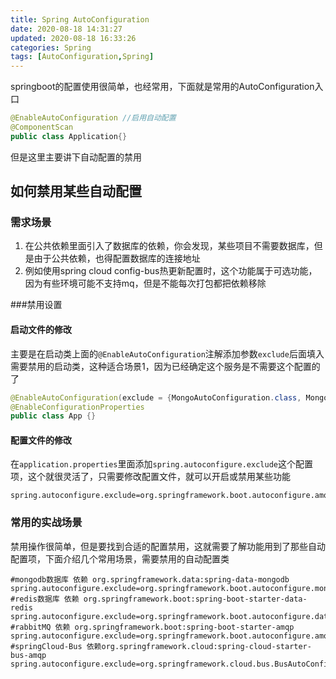 ```yaml
---
title: Spring AutoConfiguration
date: 2020-08-18 14:31:27
updated: 2020-08-18 16:33:26
categories: Spring
tags: [AutoConfiguration,Spring]
---
```


springboot的配置使用很简单，也经常用，下面就是常用的AutoConfiguration入口

```java
@EnableAutoConfiguration //启用自动配置
@ComponentScan
public class Application{}
```

但是这里主要讲下自动配置的禁用

## 如何禁用某些自动配置

### 需求场景

1. 在公共依赖里面引入了数据库的依赖，你会发现，某些项目不需要数据库，但是由于公共依赖，也得配置数据库的连接地址
2. 例如使用spring cloud config-bus热更新配置时，这个功能属于可选功能，因为有些环境可能不支持mq，但是不能每次打包都把依赖移除

###禁用设置

#### 启动文件的修改

主要是在启动类上面的`@EnableAutoConfiguration`注解添加参数`exclude`后面填入需要禁用的启动类，这种适合场景1，因为已经确定这个服务是不需要这个配置的了

```java
@EnableAutoConfiguration(exclude = {MongoAutoConfiguration.class, MongoDataAutoConfiguration.class})
@EnableConfigurationProperties
public class App {}
```

#### 配置文件的修改

在`application.properties`里面添加`spring.autoconfigure.exclude`这个配置项，这个就很灵活了，只需要修改配置文件，就可以开启或禁用某些功能

```properties
spring.autoconfigure.exclude=org.springframework.boot.autoconfigure.amqp.RabbitAutoConfiguration,org.springframework.boot.actuate.autoconfigure.metrics.amqp.RabbitMetricsAutoConfiguration,org.springframework.boot.actuate.autoconfigure.amqp.RabbitHealthIndicatorAutoConfiguration,org.springframework.boot.actuate.autoconfigure.health.HealthEndpointAutoConfiguration,org.springframework.cloud.bus.BusAutoConfiguration
```

### 常用的实战场景

禁用操作很简单，但是要找到合适的配置禁用，这就需要了解功能用到了那些自动配置项，下面介绍几个常用场景，需要禁用的自动配置类

```properties
#mongodb数据库 依赖 org.springframework.data:spring-data-mongodb
spring.autoconfigure.exclude=org.springframework.boot.autoconfigure.mongo.MongoAutoConfiguration
#redis数据库 依赖 org.springframework.boot:spring-boot-starter-data-redis
spring.autoconfigure.exclude=org.springframework.boot.autoconfigure.data.redis.RedisAutoConfiguration
#rabbitMQ 依赖 org.springframework.boot:spring-boot-starter-amqp
spring.autoconfigure.exclude=org.springframework.boot.autoconfigure.amqp.RabbitAutoConfiguration
#springCloud-Bus 依赖org.springframework.cloud:spring-cloud-starter-bus-amqp
spring.autoconfigure.exclude=org.springframework.cloud.bus.BusAutoConfiguration,org.springframework.boot.autoconfigure.amqp.RabbitAutoConfiguration
```





